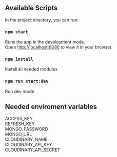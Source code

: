 ## Available Scripts

In the project directory, you can run:

### `npm start`
Runs the app in the development mode.\
Open [http://localhost:8080](http://localhost:8080) to view it in your browser.

### `npm install`
Install all needed modules

### `npm run start:dev`

Run dev mode

## Needed enviroment variables

ACCESS_KEY <br>
REFRESH_KEY <br>
MONGO_PASSWORD <br>
MONGO_URL <br>
CLOUDINARY_NAME <br>
CLOUDINARY_API_KEY <br>
CLOUDINARY_API_SECRET <br>
